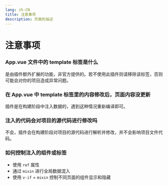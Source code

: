 ```yaml
---
lang: zh-CN
title: 注意事项
description: 页面的描述
---
```


# 注意事项

### App.vue 文件中的 template 标签是什么

是由插件额外扩展的功能，非官方提供的。若不使用此插件则请移除该标签，否则可能会对你的项目造成异常问题。

### 在 App.vue 中 template 标签里的内容修改后，页面内容没更新

插件是在构建阶段中注入数据的，遇到这种情况重新编译即可。

### 注入的代码会对项目的源代码进行修改吗

不会，插件会在构建阶段对项目的源代码进行解析并修改，并不会影响项目文件代码。

### 如何控制注入的组件或标签

-   使用 `ref` 属性
-   通过 `mixin` 进行全局数据混入
-   使用 `v-if` + `mixin` 控制不同页面的组件显示和隐藏
